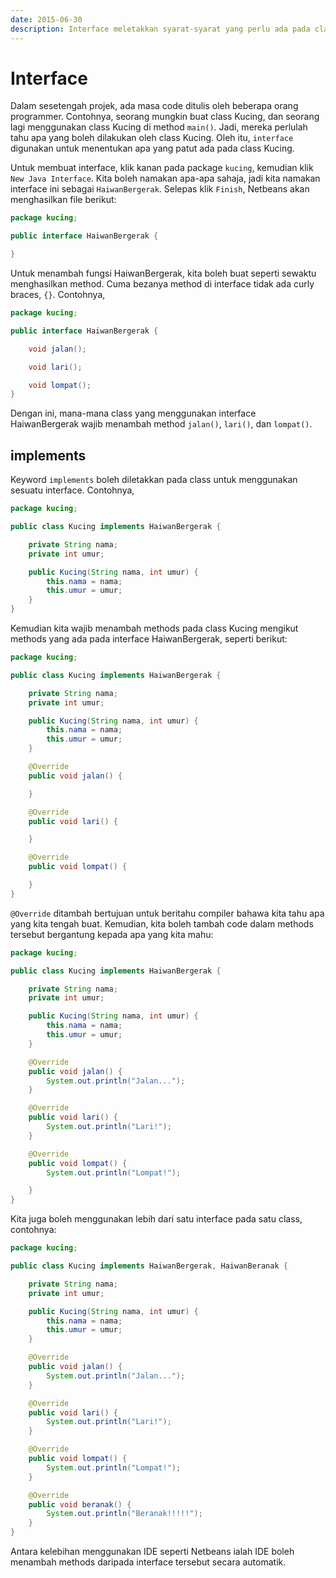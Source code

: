 ```yaml
---
date: 2015-06-30
description: Interface meletakkan syarat-syarat yang perlu ada pada class yang menggunakan interface tersebut. Interface ini ibarat kontrak antara dua komponen.
---
```


# Interface

Dalam sesetengah projek, ada masa code ditulis oleh beberapa orang
programmer. Contohnya, seorang mungkin buat class Kucing, dan seorang
lagi menggunakan class Kucing di method `main()`. Jadi, mereka
perlulah tahu apa yang boleh dilakukan oleh class Kucing. Oleh itu,
`interface` digunakan untuk menentukan apa yang patut ada pada class
Kucing.

Untuk membuat interface, klik kanan pada package `kucing`, kemudian
klik `New Java Interface`. Kita boleh namakan apa-apa sahaja, jadi
kita namakan interface ini sebagai `HaiwanBergerak`. Selepas klik
`Finish`, Netbeans akan menghasilkan file berikut:

```java
package kucing;

public interface HaiwanBergerak {

}
```

Untuk menambah fungsi HaiwanBergerak, kita boleh buat seperti sewaktu
menghasilkan method. Cuma bezanya method di interface tidak ada
curly braces, `{}`. Contohnya,

```java
package kucing;

public interface HaiwanBergerak {

    void jalan();

    void lari();

    void lompat();
}
```

Dengan ini, mana-mana class yang menggunakan interface
HaiwanBergerak wajib menambah method `jalan()`, `lari()`, dan `lompat()`.

## implements

Keyword `implements` boleh diletakkan pada class untuk menggunakan
sesuatu interface. Contohnya,

```java
package kucing;

public class Kucing implements HaiwanBergerak {

    private String nama;
    private int umur;

    public Kucing(String nama, int umur) {
        this.nama = nama;
        this.umur = umur;
    }
}
```

Kemudian kita wajib menambah methods pada class Kucing mengikut
methods yang ada pada interface HaiwanBergerak, seperti berikut:

```java
package kucing;

public class Kucing implements HaiwanBergerak {

    private String nama;
    private int umur;

    public Kucing(String nama, int umur) {
        this.nama = nama;
        this.umur = umur;
    }

    @Override
    public void jalan() {

    }

    @Override
    public void lari() {

    }

    @Override
    public void lompat() {

    }
}
```

`@Override` ditambah bertujuan untuk beritahu compiler bahawa kita
tahu apa yang kita tengah buat. Kemudian, kita boleh tambah code dalam
methods tersebut bergantung kepada apa yang kita mahu:

```java
package kucing;

public class Kucing implements HaiwanBergerak {

    private String nama;
    private int umur;

    public Kucing(String nama, int umur) {
        this.nama = nama;
        this.umur = umur;
    }

    @Override
    public void jalan() {
        System.out.println("Jalan...");
    }

    @Override
    public void lari() {
        System.out.println("Lari!");
    }

    @Override
    public void lompat() {
        System.out.println("Lompat!");

    }
}
```

Kita juga boleh menggunakan lebih dari satu interface pada satu
class, contohnya:

```java
package kucing;

public class Kucing implements HaiwanBergerak, HaiwanBeranak {

    private String nama;
    private int umur;

    public Kucing(String nama, int umur) {
        this.nama = nama;
        this.umur = umur;
    }

    @Override
    public void jalan() {
        System.out.println("Jalan...");
    }

    @Override
    public void lari() {
        System.out.println("Lari!");
    }

    @Override
    public void lompat() {
        System.out.println("Lompat!");
    }

    @Override
    public void beranak() {
        System.out.println("Beranak!!!!!");
    }
}
```

Antara kelebihan menggunakan IDE seperti Netbeans ialah IDE boleh
menambah methods daripada interface tersebut secara automatik.
